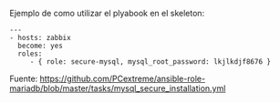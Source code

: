 Ejemplo de como  utilizar el plyabook en el skeleton:
```
---
- hosts: zabbix
  become: yes
  roles:
     - { role: secure-mysql, mysql_root_password: lkjlkdjf8676 }
```
Fuente: https://github.com/PCextreme/ansible-role-mariadb/blob/master/tasks/mysql_secure_installation.yml
